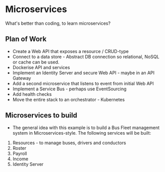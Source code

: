 # Microservices
What's better than coding, to learn microservices?

## Plan of Work
- Create a Web API that exposes a resource / CRUD-type
- Connect to a data store - Abstract DB connection so relational, NoSQL or cache can be used.
- Dockerise API and services
- Implement an Identity Server and secure Web API - maybe in an API Gateway
- Add a second microservice that listens to event from initial Web API
- Implement a Service Bus - perhaps use EventSourcing
- Add health checks
- Move the entire stack to an orchestrator - Kubernetes

## Microservices to build
- The general idea with this example is to build a Bus Fleet management system in Microservices-style. The following services will be built:
1. Resources - to manage buses, drivers and conductors
2. Roster
3. Payroll
4. Income
5. Identity Server